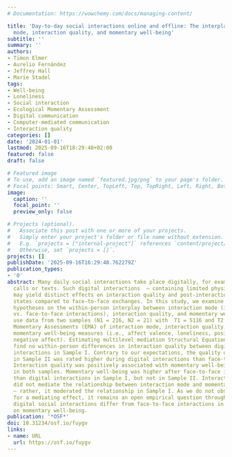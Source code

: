 ```yaml
---
# Documentation: https://wowchemy.com/docs/managing-content/

title: 'Day-to-day social interactions online and offline: The interplay between interaction
  mode, interaction quality, and momentary well-being'
subtitle: ''
summary: ''
authors:
- Timon Elmer
- Aurelio Fernández
- Jeffrey Hall
- Marie Stadel
tags:
- Well-being
- Loneliness
- Social interaction
- Ecological Momentary Assessment
- Digital communication
- Computer-mediated communication
- Interaction quality
categories: []
date: '2024-01-01'
lastmod: 2025-09-16T18:29:48+02:00
featured: false
draft: false

# Featured image
# To use, add an image named `featured.jpg/png` to your page's folder.
# Focal points: Smart, Center, TopLeft, Top, TopRight, Left, Right, BottomLeft, Bottom, BottomRight.
image:
  caption: ''
  focal_point: ''
  preview_only: false

# Projects (optional).
#   Associate this post with one or more of your projects.
#   Simply enter your project's folder or file name without extension.
#   E.g. `projects = ["internal-project"]` references `content/project/deep-learning/index.md`.
#   Otherwise, set `projects = []`.
projects: []
publishDate: '2025-09-16T16:29:48.762279Z'
publication_types:
- '0'
abstract: Many daily social interactions take place digitally, for example via video
  calls or texts. Such digital interactions  – containing limited physical cues –
  may yield distinct effects on interaction quality and post-interaction emotional
  states compared to face-to-face exchanges. In this study, we examine four preregistered
  hypotheses on the within-person interplay between interaction mode (i.e., digital
  vs. face-to-face interactions), interaction quality, and momentary well-being. We
  use data from two samples (N1 = 216, N2 = 21) with  T1 = 5116 and T2 = 1348 Ecological
  Momentary Assessments (EMA) of interaction mode, interaction quality, and different
  momentary well-being measures (i.e., affect valence, loneliness, positive affect,
  negative affect). Estimating multilevel mediation Structural Equation Models, we
  find no within-person differences in interaction quality between digital and face-to-face
  interactions in Sample I. Contrary to our expectations, the quality of interaction
  in Sample II was rated higher during digital interactions than face-to-face interactions.
  Interaction quality was positively associated with momentary well-being measures
  in both samples. Momentary well-being was higher after face-to-face interactions
  than digital interactions in Sample I, but not in Sample II. Interaction quality
  did not mediate the relationship between interaction mode and momentary well-being
  – rather, it moderated the relationship in Sample I. As we do not observe evidence
  for a mediating effect, it remains an open empirical question through which pathways
  digital social interactions differ from face-to-face interactions in their effect
  on momentary well-being.
publication: '*OSF*'
doi: 10.31234/osf.io/fuygv
links:
- name: URL
  url: https://osf.io/fuygv
---
```

